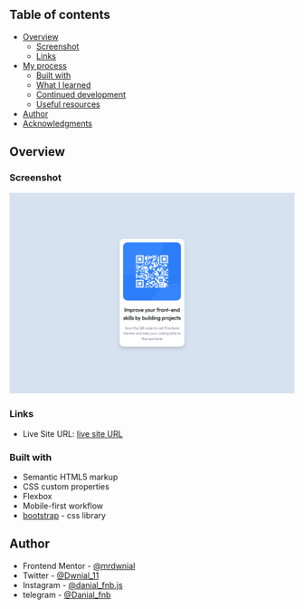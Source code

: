 ## Table of contents

- [Overview](#overview)
  - [Screenshot](#screenshot)
  - [Links](#links)
- [My process](#my-process)
  - [Built with](#built-with)
  - [What I learned](#what-i-learned)
  - [Continued development](#continued-development)
  - [Useful resources](#useful-resources)
- [Author](#author)
- [Acknowledgments](#acknowledgments)


## Overview

### Screenshot

![](./Frontend%20Mentor%20_%20QR%20code%20component%20-%20Google%20Chrome%203_14_2023%204_01_17%20PM.png)

### Links

- Live Site URL: [live site URL](https://www.qr-code-challenge.gigfa.com)

### Built with

- Semantic HTML5 markup
- CSS custom properties
- Flexbox
- Mobile-first workflow
- [bootstrap](https://getbootstrap.com/) - css library

## Author

- Frontend Mentor - [@mrdwnial](https://www.frontendmentor.io/profile/mrdwnial)
- Twitter - [@Dwnial_11](https://www.twitter.com/Dwnial_11)
- Instagram - [@danial_fnb.js](https://www.instagram.com/danial_fnb.js)
- telegram - [@Danial_fnb](https://t.me/Danial_fnb)
